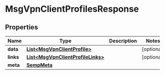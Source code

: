 

# MsgVpnClientProfilesResponse


## Properties

| Name | Type | Description | Notes |
|------------ | ------------- | ------------- | -------------|
|**data** | [**List&lt;MsgVpnClientProfile&gt;**](MsgVpnClientProfile.md) |  |  [optional] |
|**links** | [**List&lt;MsgVpnClientProfileLinks&gt;**](MsgVpnClientProfileLinks.md) |  |  [optional] |
|**meta** | [**SempMeta**](SempMeta.md) |  |  |



